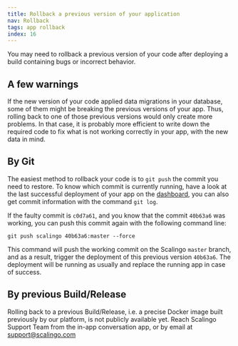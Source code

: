 ```yaml
---
title: Rollback a previous version of your application
nav: Rollback
tags: app rollback
index: 16
---
```


You may need to rollback a previous version of your code after deploying a
build containing bugs or incorrect behavior.

## A few warnings

If the new version of your code applied data migrations in your
database, some of them might be breaking the previous versions of your app.
Thus, rolling back to one of those previous versions would only create more
problems. In that case, it is probably more efficient to write down the required
code to fix what is not working correctly in your app, with the new data in
mind.

## By Git

The easiest method to rollback your code is to `git push` the commit you need to restore.
To know which commit is currently running, have a look at the last successful
deployment of your app on the [dashboard](https://my.scalingo.com), you can also get
commit information with the command `git log`.

If the faulty commit is `c0d7a61`, and you know that the commit `40b63a6` was working,
you can push this commit again with the following command line:

```
git push scalingo 40b63a6:master --force
```

This command will push the working commit on the Scalingo `master` branch, and as a result,
trigger the deployment of this previous version `40b63a6`. The deployment will be running
as usually and replace the running app in case of success.

## By previous Build/Release

Rolling back to a previous Build/Release, i.e. a precise Docker image built
previously by our platform, is not publicly available yet. Reach Scalingo
Support Team from the in-app conversation app, or by email at
[support@scalingo.com](mailto:support@scalingo.com)

